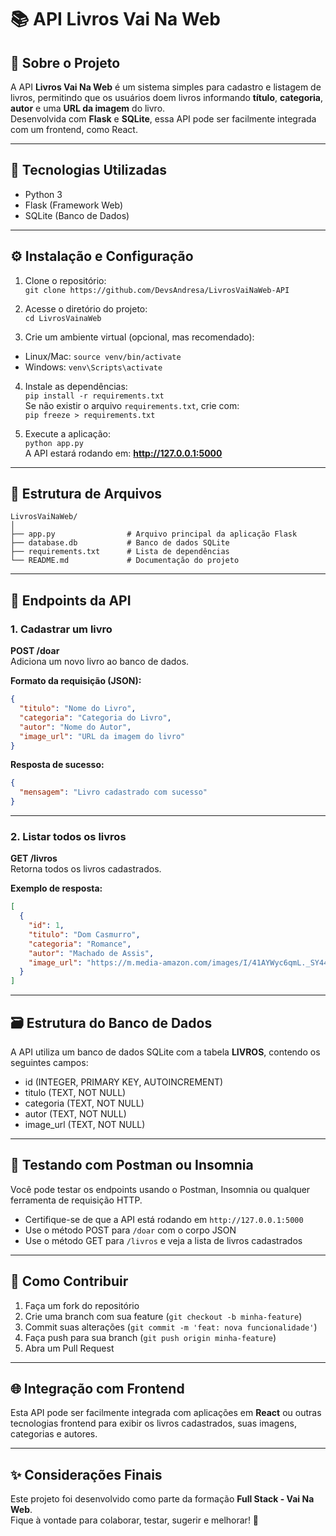 # 📚 API Livros Vai Na Web

## 📖 Sobre o Projeto  
A API **Livros Vai Na Web** é um sistema simples para cadastro e listagem de livros, permitindo que os usuários doem livros informando **título**, **categoria**, **autor** e uma **URL da imagem** do livro.  
Desenvolvida com **Flask** e **SQLite**, essa API pode ser facilmente integrada com um frontend, como React.

---

## 🚀 Tecnologias Utilizadas  
- Python 3  
- Flask (Framework Web)  
- SQLite (Banco de Dados)

---

## ⚙️ Instalação e Configuração  

1. Clone o repositório:  
`git clone https://github.com/DevsAndresa/LivrosVaiNaWeb-API`

2. Acesse o diretório do projeto:  
`cd LivrosVainaWeb`

3. Crie um ambiente virtual (opcional, mas recomendado):  
- Linux/Mac: `source venv/bin/activate`  
- Windows: `venv\Scripts\activate`

4. Instale as dependências:  
`pip install -r requirements.txt`  
Se não existir o arquivo `requirements.txt`, crie com:  
`pip freeze > requirements.txt`

5. Execute a aplicação:  
`python app.py`  
A API estará rodando em: **http://127.0.0.1:5000**

---

## 📂 Estrutura de Arquivos

```
LivrosVaiNaWeb/
│
├── app.py                # Arquivo principal da aplicação Flask
├── database.db           # Banco de dados SQLite
├── requirements.txt      # Lista de dependências
└── README.md             # Documentação do projeto
```

---

## 📮 Endpoints da API

### 1. Cadastrar um livro  
**POST /doar**  
Adiciona um novo livro ao banco de dados.

**Formato da requisição (JSON):**

```json
{
  "titulo": "Nome do Livro",
  "categoria": "Categoria do Livro",
  "autor": "Nome do Autor",
  "image_url": "URL da imagem do livro"
}
```

**Resposta de sucesso:**

```json
{
  "mensagem": "Livro cadastrado com sucesso"
}
```

---

### 2. Listar todos os livros  
**GET /livros**  
Retorna todos os livros cadastrados.

**Exemplo de resposta:**

```json
[
  {
    "id": 1,
    "titulo": "Dom Casmurro",
    "categoria": "Romance",
    "autor": "Machado de Assis",
    "image_url": "https://m.media-amazon.com/images/I/41AYWyc6qmL._SY445_SX342_.jpg"
  }
]
```

---

## 🗃️ Estrutura do Banco de Dados

A API utiliza um banco de dados SQLite com a tabela **LIVROS**, contendo os seguintes campos:

- id (INTEGER, PRIMARY KEY, AUTOINCREMENT)  
- titulo (TEXT, NOT NULL)  
- categoria (TEXT, NOT NULL)  
- autor (TEXT, NOT NULL)  
- image_url (TEXT, NOT NULL)

---

## 🧪 Testando com Postman ou Insomnia

Você pode testar os endpoints usando o Postman, Insomnia ou qualquer ferramenta de requisição HTTP.

- Certifique-se de que a API está rodando em `http://127.0.0.1:5000`
- Use o método POST para `/doar` com o corpo JSON
- Use o método GET para `/livros` e veja a lista de livros cadastrados

---

## 🤝 Como Contribuir

1. Faça um fork do repositório  
2. Crie uma branch com sua feature (`git checkout -b minha-feature`)  
3. Commit suas alterações (`git commit -m 'feat: nova funcionalidade'`)  
4. Faça push para sua branch (`git push origin minha-feature`)  
5. Abra um Pull Request

---

## 🌐 Integração com Frontend

Esta API pode ser facilmente integrada com aplicações em **React** ou outras tecnologias frontend para exibir os livros cadastrados, suas imagens, categorias e autores.

---


## ✨ Considerações Finais

Este projeto foi desenvolvido como parte da formação **Full Stack - Vai Na Web**.  
Fique à vontade para colaborar, testar, sugerir e melhorar! 🚀
